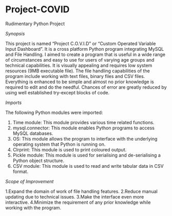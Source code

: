 # Project-COVID
Rudimentary Python Project

*Synopsis*  
  
This project is named “Project C.O.V.I.D” or “Custom Operated Variable Input Dashboard”. It  is a cross platform Python program integrating  MySQL and File Handling. 
I aimed to create a program that is useful in a  wide range of circumstances and easy to use for  users of varying age groups and technical  capabilities. It is visually appealing and requires low system resources (9MB executable file). 
The file handling capabilities of the program  include working with text files, binary files and  CSV files. Everything is enhanced to be simple  and almost no prior knowledge is required to  edit and do the needful. 
Chances of error are greatly reduced by using  well established try-except blocks of code.

*Imports* 
  
The following Python modules were imported: 
1. Time module: This module provides various  time related functions. 
2. mysql.connector: This module enables Python  programs to access MySQL databases.  
3. OS: This module allows the program to  interface with the underlying operating system  that Python is running on. 
4. Clrprint: This module is used to print coloured  output. 
5. Pickle module: This module is used for  serialising and de-serialising a Python object  structure. 
6. CSV module: This module is used to read and  write tabular data in CSV format.
   
*Scope of Improvement*   

1.Expand the domain of work of file handling  features. 
2.Reduce manual updating due to technical  issues. 
3.Make the interface even more interactive. 
4.Minimize the requirement of any prior  knowledge while working with the program.

